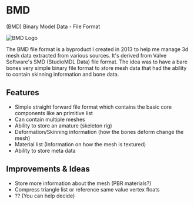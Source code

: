 # BMD
(BMD) Binary Model Data - File Format

![BMD Logo](https://github.com/cra0kalo/BMD/blob/main/docs/logo.png?raw=true)

The BMD file format is a byproduct I created in 2013 to help me manage 3d mesh data extracted from various sources. It's derived from Valve Software's SMD (StudioMDL Data) file format. The idea was to have a bare bones very simple binary file format to store mesh data that had the ability to contain skinning information and bone data.

## Features

* Simple straight forward file format which contains the basic core components like an primitive list
* Can contain multiple meshes
* Ability to store an amature (skeleton rig)
* Deformation/Skinning information (how the bones deform change the mesh)
* Material list (Information on how the mesh is textured)
* Ability to store meta data

## Improvements & Ideas

* Store more information about the mesh (PBR materials?)
* Compress triangle list or reference same value vertex floats
* ?? (You can help decide)
